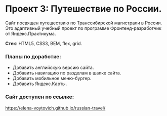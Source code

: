 # Проект 3: Путешествие по России.

Сайт посвящен путешествию по Транссибирской магистрали в России. Это адаптивный учебный проект по программе Фронтенд-разработчик от Яндекс.Практикума.

**Стек**: HTML5, CSS3, BEM, flex, grid.

### Планы по доработке:
* Добавить английскую версию сайта.
* Добавить навигацию по разделам в шапке сайта.
* Добавить мобильное меню-бургер.
* Добавить Яндекс.Карты.

### Сайт доступен по ссылке:
https://elena-voytovich.github.io/russian-travel/

